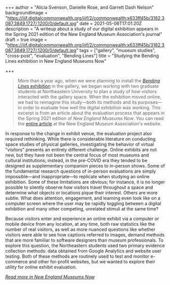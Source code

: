 +++
author = "Alicia Svenson, Danielle Rose, and Garrett Dash Nelson"
backgroundImage = "https://iiif.digitalcommonwealth.org/iiif/2/commonwealth:x633ff45b/3182,3087,3849,1727/,1200/0/default.jpg"
date = 2021-05-06T17:01:20Z
description = "A writeup about a study of our digital exhibition appears in the Spring 2021 edition of the New England Museum Association's journal"
draft = true
image = "https://iiif.digitalcommonwealth.org/iiif/2/commonwealth:x633ff45b/3182,3087,3849,1727/,1200/0/default.jpg"
tags = ["gallery", "museum studies", "cross-post", "evaluation", "Bending Lines"]
title = "Studying the Bending Lines exhibition in New England Museums Now"

+++
> More than a year ago, when we were planning to install the [_Bending Lines_ exhibition](https://www.leventhalmap.org/digital-exhibitions/bending-lines/) in the gallery, we began working with two graduate students at Northeastern University to plan a study of how visitors interacted with the gallery space. When the exhibition moved online, we had to reimagine this study—both its methods and its purposes—in order to evaluate how well the digital exhibition was working. This excerpt is from an article about the evaluation process that appears in the Spring 2021 edition of _New England Museums Now_. You can read the [entire article](https://nemanet.org/nemn/spring-2021/gallery-study-without-gallery/) at the New England Museum Association's website.

In response to the change in exhibit venue, the evaluation project also required rethinking. While there is considerable literature on conducting space studies of physical galleries, investigating the behavior of virtual “visitors” presents an entirely different challenge. Online exhibits are not new, but they have not been the central focus of most museums and cultural institutions; instead, in the pre-COVID era they tended to be designed as supplementary companion pieces to in-person shows. Some of the fundamental research questions of in-person evaluations are simply impossible—and inappropriate—to replicate when studying an online exhibition. Some of these limitations are obvious; for instance, it is no longer possible to silently observe how visitors travel throughout a space and determine what objects or locations pique their interest. Others are more subtle. What does attention, engagement, and learning even look like on a computer screen where the user may be rapidly toggling between a digital exhibition and many other competing, unrelated stimuli at the same time?

Because visitors enter and experience an online exhibit via a computer or mobile device from any location, at any time, both raw statistics like the number of real visitors, as well as more nuanced questions like whether visitors were able to see how captions referred to images, demand methods that are more familiar to software designers than museum professionals. To explore this question, the Northeastern students used two primary evidence collection methods: data obtained from Google Analytics and website user testing. Both of these methods are routinely used to test and monitor e-commerce and other for-profit websites, but we wanted to explore their utility for online exhibit evaluation.

[_Read more in New England Museums Now_](https://nemanet.org/nemn/spring-2021/gallery-study-without-gallery/#)
